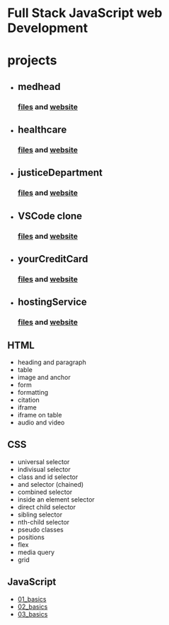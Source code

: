 # Full Stack JavaScript web Development

# projects

- ## medhead
  ### [files](https://github.com/SudhanshuModi/fsjs/tree/main/projects/01_medhead) and [website](https://medhead.netlify.app/)

- ## healthcare
  ### [files](https://github.com/SudhanshuModi/fsjs/tree/main/projects/02_heathcare) and [website](https://totalhealthcare.netlify.app/)

- ## justiceDepartment
  ### [files](https://github.com/SudhanshuModi/fsjs/tree/main/projects/03_justiceDepartment) and [website](https://justicedepartment.netlify.app/)

- ## VSCode clone
  ### [files](https://github.com/SudhanshuModi/fsjs/tree/main/projects/04_VSCode) and [website](https://visualstudiocodeclone.netlify.app/)

- ## yourCreditCard
  ### [files](https://github.com/SudhanshuModi/fsjs/tree/main/projects/05_yourCreditCard) and [website](https://yourcreditcard.netlify.app/)

- ## hostingService
  ### [files](https://github.com/SudhanshuModi/fsjs/tree/main/projects/06_hostingService) and [website](https://yourhostingservice.netlify.app/)

## HTML

- heading and paragraph
- table
- image and anchor
- form
- formatting
- citation
- iframe
- iframe on table
- audio and video

## CSS

- universal selector
- indivisual selector
- class and id selector
- and selector (chained)
- combined selector
- inside an element selector
- direct child selector
- sibling selector
- nth-child selector
- pseudo classes
- positions
- flex
- media query
- grid

## JavaScript

  - [01_basics](https://github.com/SudhanshuModi/fsjs/tree/main/03_javascript/01_basics)
  - [02_basics](https://github.com/SudhanshuModi/fsjs/tree/main/03_javascript/02_basics)
  - [03_basics](https://github.com/SudhanshuModi/fsjs/tree/main/03_javascript/03_basics)